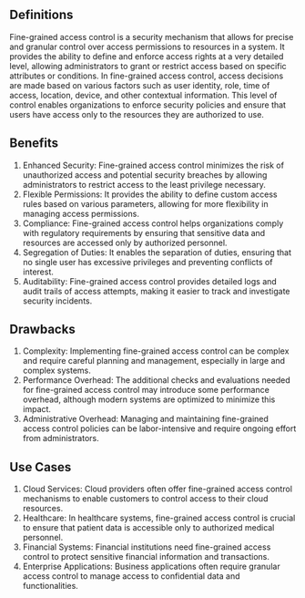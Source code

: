 ## Definitions
Fine-grained access control is a security mechanism that allows for precise and granular control over access permissions to resources in a system. It provides the ability to define and enforce access rights at a very detailed level, allowing administrators to grant or restrict access based on specific attributes or conditions.
In fine-grained access control, access decisions are made based on various factors such as user identity, role, time of access, location, device, and other contextual information. This level of control enables organizations to enforce security policies and ensure that users have access only to the resources they are authorized to use.
## Benefits
1. Enhanced Security: Fine-grained access control minimizes the risk of unauthorized access and potential security breaches by allowing administrators to restrict access to the least privilege necessary.
2. Flexible Permissions: It provides the ability to define custom access rules based on various parameters, allowing for more flexibility in managing access permissions.
3. Compliance: Fine-grained access control helps organizations comply with regulatory requirements by ensuring that sensitive data and resources are accessed only by authorized personnel.
4. Segregation of Duties: It enables the separation of duties, ensuring that no single user has excessive privileges and preventing conflicts of interest.
5. Auditability: Fine-grained access control provides detailed logs and audit trails of access attempts, making it easier to track and investigate security incidents.
## Drawbacks
1. Complexity: Implementing fine-grained access control can be complex and require careful planning and management, especially in large and complex systems.
2. Performance Overhead: The additional checks and evaluations needed for fine-grained access control may introduce some performance overhead, although modern systems are optimized to minimize this impact.
3. Administrative Overhead: Managing and maintaining fine-grained access control policies can be labor-intensive and require ongoing effort from administrators.
## Use Cases
1. Cloud Services: Cloud providers often offer fine-grained access control mechanisms to enable customers to control access to their cloud resources.
2. Healthcare: In healthcare systems, fine-grained access control is crucial to ensure that patient data is accessible only to authorized medical personnel.
3. Financial Systems: Financial institutions need fine-grained access control to protect sensitive financial information and transactions.
4. Enterprise Applications: Business applications often require granular access control to manage access to confidential data and functionalities.